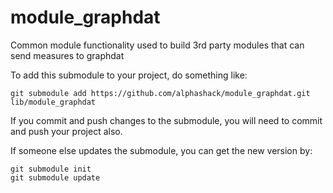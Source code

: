 module_graphdat
===============

Common module functionality used to build 3rd party modules that can send measures to graphdat

To add this submodule to your project, do something like:

	git submodule add https://github.com/alphashack/module_graphdat.git lib/module_graphdat

If you commit and push changes to the submodule, you will need to commit and push your project also.

If someone else updates the submodule, you can get the new version by:

	git submodule init
	git submodule update
